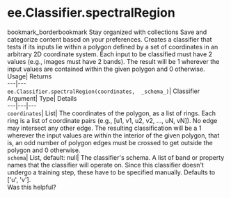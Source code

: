  
#  ee.Classifier.spectralRegion
bookmark_borderbookmark Stay organized with collections  Save and categorize content based on your preferences.
Creates a classifier that tests if its inputs lie within a polygon defined by a set of coordinates in an arbitrary 2D coordinate system. Each input to be classified must have 2 values (e.g., images must have 2 bands). The result will be 1 wherever the input values are contained within the given polygon and 0 otherwise. 
Usage| Returns  
---|---  
`ee.Classifier.spectralRegion(coordinates,  _schema_)`| Classifier  
Argument| Type| Details  
---|---|---  
`coordinates`| List| The coordinates of the polygon, as a list of rings. Each ring is a list of coordinate pairs (e.g., [u1, v1, u2, v2, ..., uN, vN]). No edge may intersect any other edge. The resulting classification will be a 1 wherever the input values are within the interior of the given polygon, that is, an odd number of polygon edges must be crossed to get outside the polygon and 0 otherwise.  
`schema`| List, default: null| The classifier's schema. A list of band or property names that the classifier will operate on. Since this classifier doesn't undergo a training step, these have to be specified manually. Defaults to ['u', 'v'].  
Was this helpful?
